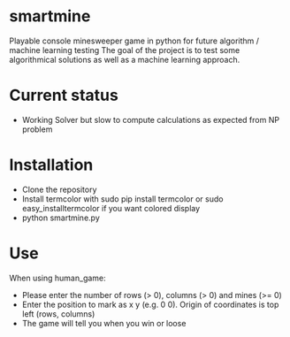 # smartmine
Playable console minesweeper game in python for future algorithm / machine learning testing
The goal of the project is to test some algorithmical solutions as well as a machine learning approach.

# Current status
- Working Solver but slow to compute calculations as expected from NP problem

# Installation
- Clone the repository
- Install termcolor with sudo pip install termcolor or sudo easy_installtermcolor if you want colored display
- python smartmine.py

# Use
When using human_game:
- Please enter the number of rows (> 0), columns (> 0) and mines (>= 0)
- Enter the position to mark as x y (e.g. 0 0). Origin of coordinates is top left (rows, columns)
- The game will tell you when you win or loose
